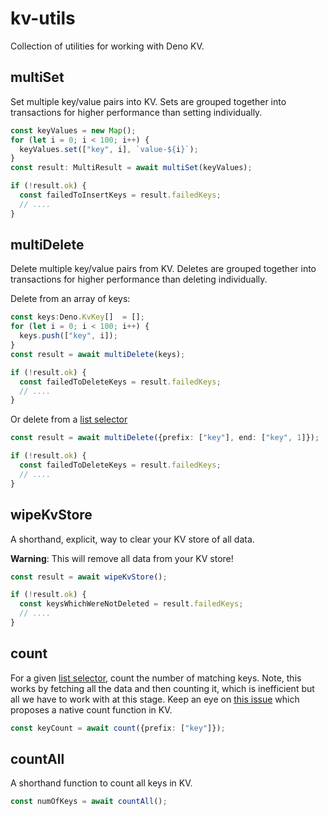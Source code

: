 # kv-utils

Collection of utilities for working with Deno KV.

## multiSet
Set multiple key/value pairs into KV. Sets are grouped together into transactions for higher performance than setting individually.

```ts
const keyValues = new Map();
for (let i = 0; i < 100; i++) {
  keyValues.set(["key", i], `value-${i}`);
}
const result: MultiResult = await multiSet(keyValues);

if (!result.ok) {
  const failedToInsertKeys = result.failedKeys;
  // ....
}
```

## multiDelete
Delete multiple key/value pairs from KV.  Deletes are grouped together into transactions for higher performance than deleting individually.

Delete from an array of keys:
```ts
const keys:Deno.KvKey[]  = [];
for (let i = 0; i < 100; i++) {
  keys.push(["key", i]);
}
const result = await multiDelete(keys);

if (!result.ok) {
  const failedToDeleteKeys = result.failedKeys;
  // ....
}
```

Or delete from a [list selector](https://deno.land/api?unstable=&s=Deno.KvListSelector)
```ts
const result = await multiDelete({prefix: ["key"], end: ["key", 1]});

if (!result.ok) {
  const failedToDeleteKeys = result.failedKeys;
  // ....
}
```

## wipeKvStore

A shorthand, explicit, way to clear your KV store of all data.  

__Warning__:  This will remove all data from your KV store!

```ts
const result = await wipeKvStore();

if (!result.ok) {
  const keysWhichWereNotDeleted = result.failedKeys;
  // ....
}
```

## count
For a given [list selector](https://deno.land/api?unstable=&s=Deno.KvListSelector), count the number of matching keys.  Note, this works by fetching all the data and then counting it, which is inefficient but all we have to work with at this stage.  Keep an eye on [this issue](https://github.com/denoland/deno/issues/18965) which proposes a native count function in KV.

```ts
const keyCount = await count({prefix: ["key"]});
```

## countAll

A shorthand function to count all keys in KV.

```ts
const numOfKeys = await countAll();
```

